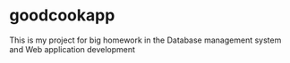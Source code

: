 # goodcookapp
This is my project for big homework in the Database management system and Web application development
